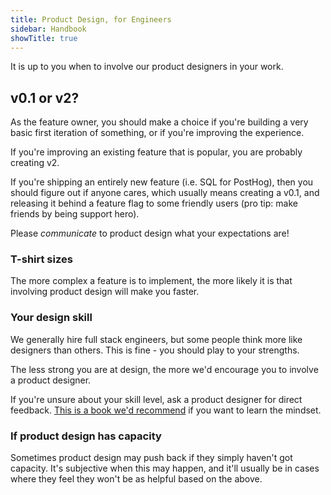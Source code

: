 ```yaml
---
title: Product Design, for Engineers
sidebar: Handbook
showTitle: true
---
```


It is up to you when to involve our product designers in your work.

## v0.1 or v2?

As the feature owner, you should make a choice if you're building a very basic first iteration of something, or if you're improving the experience.

If you're improving an existing feature that is popular, you are probably creating v2.

If you're shipping an entirely new feature (i.e. SQL for PostHog), then you should figure out if anyone cares, which usually means creating a v0.1, and releasing it behind a feature flag to some friendly users (pro tip: make friends by being support hero).

Please _communicate_ to product design what your expectations are!

### T-shirt sizes

The more complex a feature is to implement, the more likely it is that involving product design will make you faster.

### Your design skill

We generally hire full stack engineers, but some people think more like designers than others. This is fine - you should play to your strengths.

The less strong you are at design, the more we'd encourage you to involve a product designer.

If you're unsure about your skill level, ask a product designer for direct feedback. [This is a book we'd recommend](https://en.wikipedia.org/wiki/The_Design_of_Everyday_Things) if you want to learn the mindset.

### If product design has capacity

Sometimes product design may push back if they simply haven't got capacity. It's subjective when this may happen, and it'll usually be in cases where they feel they won't be as helpful based on the above.